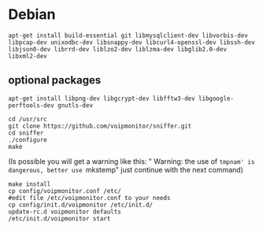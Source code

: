 # Debian

`apt-get install build-essential git libmysqlclient-dev libvorbis-dev libpcap-dev unixodbc-dev libsnappy-dev libcurl4-openssl-dev libssh-dev libjson0-dev librrd-dev liblzo2-dev liblzma-dev libglib2.0-dev libxml2-dev`

## optional packages
`apt-get install libpng-dev libgcrypt-dev libfftw3-dev libgoogle-perftools-dev gnutls-dev`

```
cd /usr/src
git clone https://github.com/voipmonitor/sniffer.git
cd sniffer
./configure
make
```

(Is possible you will get a warning like this: " Warning: the use of `tmpnam' is dangerous, better use `mkstemp" just continue with the next command)

```
make install
cp config/voipmonitor.conf /etc/
#edit file /etc/voipmonitor.conf to your needs
cp config/init.d/voipmonitor /etc/init.d/
update-rc.d voipmonitor defaults
/etc/init.d/voipmonitor start
```
